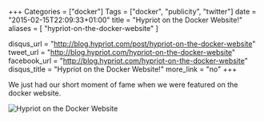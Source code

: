 +++
Categories = ["docker"]
Tags = ["docker", "publicity", "twitter"]
date = "2015-02-15T22:09:33+01:00"
title = "Hypriot on the Docker Website!"
aliases = [ "hypriot-on-the-docker-website" ]

disqus_url = "http://blog.hypriot.com/post/hypriot-on-the-docker-website"
tweet_url = "http://blog.hypriot.com/hypriot-on-the-docker-website"
facebook_url = "http://blog.hypriot.com/hypriot-on-the-docker-website"
disqus_title = "Hypriot on the Docker Website!"
more_link = "no"
+++

We just had our short moment of fame when we were featured on the docker website.

![Hypriot on the Docker Website](http://assets.hypriot.com/gallery/hypriot-on-the-docker-website/docker_community.jpg)
<!--more-->
